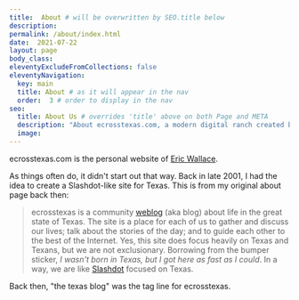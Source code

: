 ```yaml
---
title:  About # will be overwritten by SEO.title below
description:
permalink: /about/index.html
date:  2021-07-22
layout: page
body_class:
eleventyExcludeFromCollections: false
eleventyNavigation:
  key: main
  title: About # as it will appear in the nav
  order:  3 # order to display in the nav
seo:
  title: About Us # overrides 'title' above on both Page and META
  description: "About ecrosstexas.com, a modern digital ranch created by Eric Wallace"
  image:
---
```

ecrosstexas.com is the personal website of [Eric Wallace](/eric/).

As things often do, it didn't start out that way. Back in late 2001, I had the idea to create a Slashdot-like site for Texas.  This is from my original about page back then:

> ecrosstexas is a community [weblog](/weblog/) (aka blog) about life in the great state of Texas. The site is a place for each of us to gather and discuss our lives; talk about the stories of the day; and to guide each other to the best of the Internet. Yes, this site does focus heavily on Texas and Texans, but we are not exclusionary. Borrowing from the bumper sticker, _I wasn't born in Texas, but I got here as fast as I could_. In a way, we are like [Slashdot](http://www.slashdot.org/) focused on Texas.

Back then, "the texas blog" was the tag line for ecrosstexas.

<!--
## Inspirations:
- https://www.zachleat.com/web/about/
- https://www.paulirish.com/about/
- https://marco.org/about
- https://shawnblanc.net/colophon/
-->
